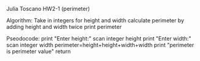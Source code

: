 Julia Toscano HW2-1 (perimeter)

Algorithm:
Take in integers for height and width 
calculate perimeter by adding height and width twice
print perimeter

Pseodocode:
print "Enter height:"
scan integer height
print "Enter width:"
scan integer width
perimeter=height+height+width+width
print "perimeter is perimeter value"
return
